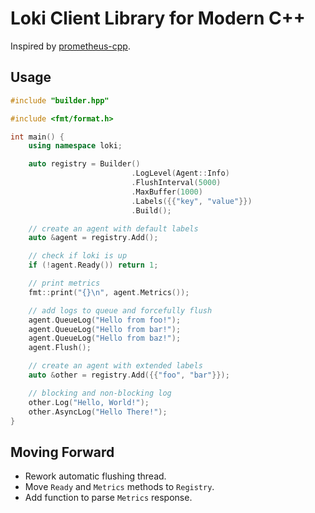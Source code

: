 # Loki Client Library for Modern C++

Inspired by [prometheus-cpp](https://github.com/jupp0r/prometheus-cpp).

## Usage

```cpp
#include "builder.hpp"

#include <fmt/format.h>

int main() {
    using namespace loki;

    auto registry = Builder()
                           .LogLevel(Agent::Info)
                           .FlushInterval(5000)
                           .MaxBuffer(1000)
                           .Labels({{"key", "value"}})
                           .Build();

    // create an agent with default labels
    auto &agent = registry.Add();

    // check if loki is up
    if (!agent.Ready()) return 1;

    // print metrics
    fmt::print("{}\n", agent.Metrics());

    // add logs to queue and forcefully flush
    agent.QueueLog("Hello from foo!");
    agent.QueueLog("Hello from bar!");
    agent.QueueLog("Hello from baz!");
    agent.Flush();

    // create an agent with extended labels
    auto &other = registry.Add({{"foo", "bar"}});

    // blocking and non-blocking log
    other.Log("Hello, World!");
    other.AsyncLog("Hello There!");
}
```

## Moving Forward

- Rework automatic flushing thread.
- Move `Ready` and `Metrics` methods to `Registry`.
- Add function to parse `Metrics` response.
